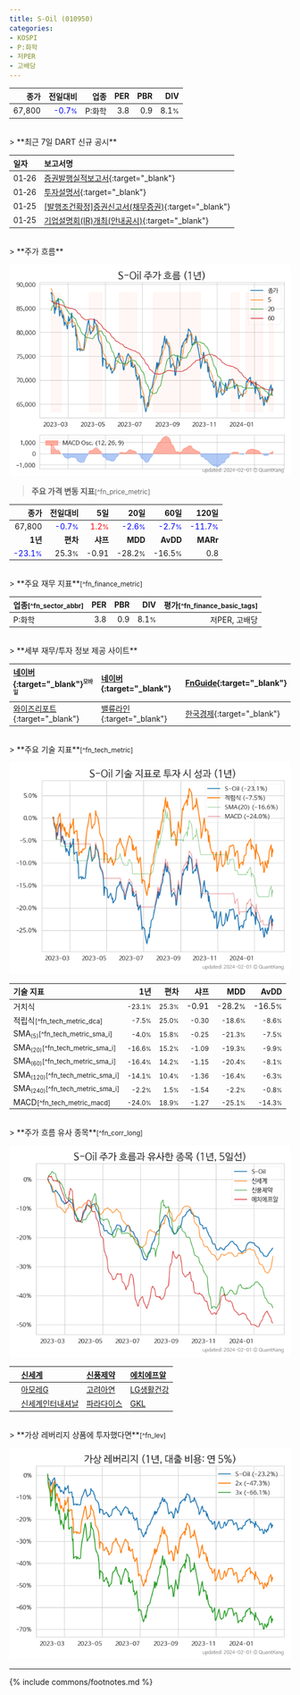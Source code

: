 ```yaml
---
title: S-Oil (010950)
categories:
- KOSPI
- P:화학
- 저PER
- 고배당
---
```

| **종가** | **전일대비** | **업종** | **PER** | **PBR** | **DIV** |
| -------: | -----------: | -------: | ------: | ------: | ------: |
| 67,800 | <span style="color: blue">-0.7<small>%</small></span> | P:화학 | 3.8 | 0.9 | 8.1<small>%</small> |

<!-- more -->

<br>
> **최근 7일 DART 신규 공시**<a id="dart"></a>


| **일자** | **보고서명** |
| :--------- | :----------- |
| 01&#x2011;26 | [증권발행실적보고서](https://dart.fss.or.kr/dsaf001/main.do?rcpNo=20240126000335){:target="_blank"} |
| 01&#x2011;26 | [투자설명서](https://dart.fss.or.kr/dsaf001/main.do?rcpNo=20240126000003){:target="_blank"} |
| 01&#x2011;25 | [[발행조건확정]증권신고서(채무증권)](https://dart.fss.or.kr/dsaf001/main.do?rcpNo=20240125000648){:target="_blank"} |
| 01&#x2011;25 | [기업설명회(IR)개최(안내공시)](https://dart.fss.or.kr/dsaf001/main.do?rcpNo=20240125800168){:target="_blank"} |

<br>
> **주가 흐름**<a id="price"></a>

![010950](/stock/images/010950.png)

> **주요 가격 변동 지표**<small>[^fn_price_metric]</small>

| **종가** | **전일대비** | **5일** | **20일** | **60일** | **120일** |
| -------: | -----------: | ------: | -------: | -------: | --------: |
| 67,800 | <span style="color: blue">-0.7<small>%</small></span> | <span style="color: red">1.2<small>%</small></span> | <span style="color: blue">-2.6<small>%</small></span> | <span style="color: blue">-2.7<small>%</small></span> | <span style="color: blue">-11.7<small>%</small></span> |
| **1년** | **편차** | **샤프** | **MDD** | **AvDD** | **MARr** |
| <span style="color: blue">-23.1<small>%</small></span> | 25.3<small>%</small> | -0.91 | -28.2<small>%</small> | -16.5<small>%</small> | 0.8 |

<br>
> **주요 재무 지표**<small>[^fn_finance_metric]</small>

| **업종**<small>[^fn_sector_abbr]</small> | **PER** | **PBR** | **DIV** | **평가**<small>[^fn_finance_basic_tags]</small> |
| :--------------------------------------- | ------: | ------: | ------: | ----------------------------------------------: |
| P:화학 | 3.8 | 0.9 | 8.1<small>%</small> | 저PER, 고배당 |

<br>
> **세부 재무/투자 정보 제공 사이트**

| [네이버](https://m.stock.naver.com/domestic/stock/010950/finance/summary){:target="_blank"}<sup><small>모바일</small></sup> | [네이버](https://finance.naver.com/item/coinfo.naver?code=010950){:target="_blank"} | [FnGuide](https://comp.fnguide.com/SVO2/ASP/SVD_Invest.asp?gicode=A010950&MenuYn=Y){:target="_blank"} |
| :----- | :--- | :--- |
| [와이즈리포트](https://comp.wisereport.co.kr/company/c1040001.aspx?cmp_cd=010950){:target="_blank"} | [밸류라인](https://www.valueline.co.kr/finance/summary/010950){:target="_blank"} | [한국경제](https://markets.hankyung.com/stock/010950/financial-summary){:target="_blank"} |

<br>
> **주요 기술 지표**<small>[^fn_tech_metric]</small>


![010950](/stock/images/010950_tech.png)

| **기술 지표** | **1년** | **편차** | **샤프** | **MDD** | **AvDD** |
| :------------ | ------: | -----------: | -------: | ------: | -------: |
| 거치식 | <small>-23.1<small>%</small></small> | <small>25.3<small>%</small></small> | </small>-0.91</small> | </small>-28.2<small>%</small></small> | </small>-16.5<small>%</small></small> |
| 적립식<small>[^fn_tech_metric_dca]</small> | <small>-7.5<small>%</small></small> | <small>25.0<small>%</small></small> | <small>-0.30</small> | <small>-18.6<small>%</small></small> | <small>-8.6<small>%</small></small> |
| SMA<small><sub>(5)</sub></small><small>[^fn_tech_metric_sma_i]</small> | <small>-4.0<small>%</small></small> | <small>15.8<small>%</small></small> | <small>-0.25</small> | <small>-21.3<small>%</small></small> | <small>-7.5<small>%</small></small> |
| SMA<small><sub>(20)</sub></small><small>[^fn_tech_metric_sma_i]</small> | <small>-16.6<small>%</small></small> | <small>15.2<small>%</small></small> | <small>-1.09</small> | <small>-19.3<small>%</small></small> | <small>-9.9<small>%</small></small> |
| SMA<small><sub>(60)</sub></small><small>[^fn_tech_metric_sma_i]</small> | <small>-16.4<small>%</small></small> | <small>14.2<small>%</small></small> | <small>-1.15</small> | <small>-20.4<small>%</small></small> | <small>-8.1<small>%</small></small> |
| SMA<small><sub>(120)</sub></small><small>[^fn_tech_metric_sma_i]</small> | <small>-14.1<small>%</small></small> | <small>10.4<small>%</small></small> | <small>-1.36</small> | <small>-16.4<small>%</small></small> | <small>-6.3<small>%</small></small> |
| SMA<small><sub>(240)</sub></small><small>[^fn_tech_metric_sma_i]</small> | <small>-2.2<small>%</small></small> | <small>1.5<small>%</small></small> | <small>-1.54</small> | <small>-2.2<small>%</small></small> | <small>-0.8<small>%</small></small> |
| MACD<small>[^fn_tech_metric_macd]</small> | <small>-24.0<small>%</small></small> | <small>18.9<small>%</small></small> | <small>-1.27</small> | <small>-25.1<small>%</small></small> | <small>-14.3<small>%</small></small> |

<br>
> **주가 흐름 유사 종목**<a id="corr"></a><small>[^fn_corr_long]</small>

![010950](/stock/images/010950_corr.png)

|    | [신세계](/004170/) | [신풍제약](/019170/) | [에치에프알](/230240/) |
| :- | :------------------------------------- | :------------------------------------- | :--------------------------------------|
|    | [아모레G](/002790/) | [고려아연](/010130/) | [LG생활건강](/051900/) |
|    | [신세계인터내셔날](/031430/) | [파라다이스](/034230/) | [GKL](/114090/) |

<br>
> **가상 레버리지 상품에 투자했다면**<a id="2x"></a><small>[^fn_lev]</small>

![010950](/stock/images/010950_2x.png)

---
{% include commons/footnotes.md %}